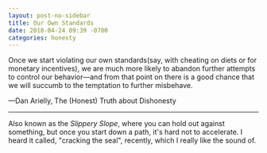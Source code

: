 ```yaml
---
layout: post-no-sidebar
title: Our Own Standards
date: 2018-04-24 09:39 -0700
categories: honesty
---
```

Once we start violating our own standards(say, with cheating on diets or for monetary incentives), we are much more likely to abandon further attempts to control our behavior––and from that point on there is a good chance that we will succumb to the temptation to further misbehave.

––Dan Arielly, The (Honest) Truth about Dishonesty

***

Also known as the _Slippery Slope_, where you can hold out against something, but once you start down a path, it's hard not to accelerate. I heard it called, "cracking the seal", recently, which I really like the sound of. 
